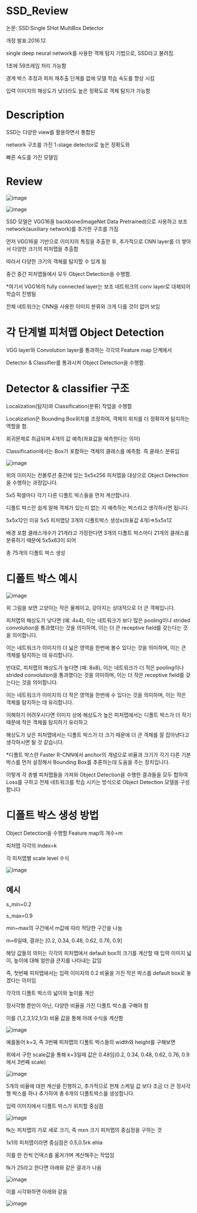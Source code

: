 # SSD_Review

논문: SSD:Single SHot MultiBox Detector

개정 발표:2016.12

single deep neural network를 사용한 객체 탐지 기법으로, SSD라고 불려짐.

1초에 59프레임 처리 가능함

경계 박스 추정과 피처 재추출 단계를 없애 모델 학습 속도를 향상 시킴

입력 이미지의 해상도가 낮더라도 높은 정확도로 객체 탐지가 가능함

# Description

SSD는 다양한 view를 활용하면서 통합된 

network 구조를 가진 1-stage detector로 높은 정확도와

빠른 속도를 가진 모델임

# Review

![image](https://github.com/eumtaewon/SSD_Review/assets/104436260/3dfb7e47-970b-413c-871e-fa82b85ff843)

![image](https://github.com/eumtaewon/SSD_Review/assets/104436260/7ee10996-1b7b-4a5f-85d0-f33d46e5e415)

SSD 모델은 VGG16을 backbone(ImageNet Data Pretrained)으로 사용하고 보조 network(auxiliary network)를 추가한 구조를 가짐

먼저 VGG16을 기반으로 이미지의 특징을 추출한 후, 추가적으로 CNN layer를 더 쌓아서 다양한 크기의 피처맵을 추출함

따라서 다양한 크기의 객체를 탐지할 수 있게 됨

중간 중간 피처맵들에서 모두 Object Detection을 수행함.

*여기서 VGG16의 fully connected layer는 보조 네트워크의 conv layer로 대체되어 학습이 진행됨

전체 네트워크는 CNN을 사용한 이미지 분류와 크게 다를 것이 없어 보임

# 각 단계별 피처맵 Object Detection

VGG layer와 Convolution layer를 통과하는 각각의 Feature map 단계에서

Detector & Classifier를 통과시켜 Object Detection을 수행함.

# Detector & classifier 구조

Localization(탐지)와 Classification(분류) 작업을 수행함

Localization은 Bounding Box위치를 조정하여, 객체의 위치를 더 정확하게 탐지하는 역할을 함.

회귀문제로 취급되며 4개의 값 예측(좌표값을 예측한다는 의미)

Classification에서는 Box가 포함하는 객체의 클래스를 예측함. 즉 클래스 분류임

![image](https://github.com/eumtaewon/SSD_Review/assets/104436260/6c5c3f77-c175-4bdd-b821-febd42b91cf3)

위의 이미지는 컨볼루션 중간에 있는 5x5x256 피처맵을 대상으로 Object Detection을 수행하는 과정입니다.

5x5 픽셀마다 각기 다른 디폴트 박스들을 먼저 계산합니다.

디폴트 박스란 쉽게 말해 객체가 있는지 없는 지 예측하는 박스라고 생각하시면 됩니다.

5x5x12인 이유 5x5 피처맵당 3개의 디폴트박스 생성x(좌표값 4개)=>5x5x12

배경 포함 클래스개수가 21개라고 가정한다면 3개의 디폴트 박스마다 21개의 클래스를 분류하기 때문에 5x5x63이 되어

총 75개의 디폴트 박스 생성

# 디폴트 박스 예시

![image](https://github.com/eumtaewon/SSD_Review/assets/104436260/ab7efdf2-501c-411d-bd80-2c6b8f047aca)

위 그림을 보면 고양이는 작은 물체이고, 강아지는 상대적으로 더 큰 객체입니다.

피처맵의 해상도가 낮다면 (예: 4x4), 이는 네트워크가 보다 많은 pooling이나 strided convolution을 통과했다는 것을 의미하며, 이는 더 큰 receptive field를 갖는다는 것을 의미합니다. 

이는 네트워크가 이미지의 더 넓은 영역을 한번에 볼수 있다는 것을 의미하며, 이는 큰 객체를 탐지하는 데 유리합니다.

반대로, 피처맵의 해상도가 높다면 (예: 8x8), 이는 네트워크가 더 적은 pooling이나 strided convolution을 통과했다는 것을 의미하며, 이는 더 작은 receptive field를 갖는다는 것을 의미합니다. 

이는 네트워크가 이미지의 더 작은 영역을 한번에 수 있다는 것을 의미하며, 이는 작은 객체를 탐지하는 데 유리합니다.


이해하기 어려우시다면 이미지 상에 해상도가 높은 피처맵에서는 디폴트 박스가 더 작기때문에 작은 객체를 탐지하기 유리하고

해상도가 낮은 피처맵에서는 디폴트 박스가 더 크기 때문에 더 큰 객체를 잘 잡아낸다고 생각하시면 될 것 같습니다.

*디폴트 박스란 Faster R-CNN에서 anchor의 개념으로 비율과 크기가 각기 다른 기본 박스를 먼저 설정해서 Bounding Box를 추론하는데 도움을 주는 장치입니다.

이렇게 각 층별 피처맵들을 가져와 Object Detection을 수행한 결과들을 모두 합하여 Loss를 구하고 전체 네트워크를 학습 시키는 방식으로 Object Detection 모델을 구성합니다

# 디폴트 박스 생성 방법

Object Detection을 수행할 Feature map의 개수=m

피처맵 각각의 Index=k

각 피처맵별 scale level 수식

![image](https://github.com/eumtaewon/SSD_Review/assets/104436260/eb658ed6-aa53-45c4-8a82-a739f76f9ed5)

## 예시

s_min=0.2

s_max=0.9

min~max의 구간에서 m값에 따라 적당한 구간을 나눔

m=6일때, 결과는 [0.2, 0.34, 0.48, 0.62, 0.76, 0.9]

해당 값들의 의미는 각각의 피처맵에서 default box의 크기를 계산할 때 입력 이미지 넓이, 높이에 대해 얼만큼 큰지를 나타내는 값임

즉, 첫번째 피처맵에서는 입력 이미지의 0.2 비율을 가진 작은 박스를 default box로 놓겠다는 의미임

각각의 디폴트 박스의 넓이와 높이를 계산

정사각형 뿐만이 아닌, 다양한 비율을 가진 디폴트 박스를 구해야 함

이를 (1,2,3,1/2,1/3) 비율 값을 통해 아래 수식을 계산함

![image](https://github.com/eumtaewon/SSD_Review/assets/104436260/4db36669-12db-4f99-93e3-d2f76ff1399c)

예를들어 k=3, 즉 3번째 피처맵의 디폴트 박스들의 width와 height를 구해보면

위에서 구한 scale값을 통해 k=3일때 값은 0.48임(0.2, 0.34, 0.48, 0.62, 0.76, 0.9에서 3번째 scale)

![image](https://github.com/eumtaewon/SSD_Review/assets/104436260/99fd58fe-9dae-41a9-967d-011da5f14c62)

5개의 비율에 대한 계산을 진행하고, 추가적으로 현재 스케일 값 보다 조금 더 큰 정사각형 박스를 하나 추가하여 총 6개의 디폴트박스를 생성합니다.

입력 이미지에서 디폴트 박스가 위치할 중심점

![image](https://github.com/eumtaewon/SSD_Review/assets/104436260/5b720a5e-8a10-4c22-b1d3-3af05648c2b9)

fk는 피처맵의 가로 세로 크기, 즉 mxn 크기 피처맵의 중심정을 구하는 것

1x1의 피처맵이라면 중심점은 0.5,0.5rk ehla

이를 한 칸씩 인덱스를 옮겨가며 계산해주는 작업임

fk가 25라고 한다면 아래와 같은 결과가 나옴

![image](https://github.com/eumtaewon/SSD_Review/assets/104436260/5bc0b67e-5327-4c0b-abf2-0f6be1f9172f)

이를 시각화하면 아래와 같음

![image](https://github.com/eumtaewon/SSD_Review/assets/104436260/d8c7542a-5e86-4ce1-8d2d-37ed370caf58)







